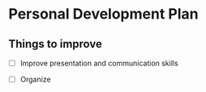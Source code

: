 # Personal Development Plan

## Things to improve
- [ ] Improve presentation and communication skills
  
- [ ] Organize